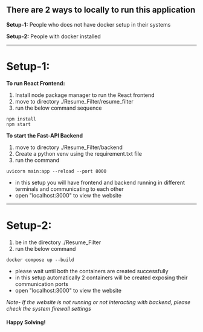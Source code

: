 
## There are 2 ways to locally to run this application
**Setup-1:** People who does not have docker setup in their systems

**Setup-2:** People with docker installed

---

# Setup-1:
**To run React Frontend:**
1. Install node package manager to run the React frontend
2. move to directory ./Resume_Filter/resume_filter
3. run the below command sequence
```
npm install
npm start
```
**To start the Fast-API Backend**
1. move to directory ./Resume_Filter/backend
2. Create a python venv using the requirement.txt file
3. run the command
```
uvicorn main:app --reload --port 8000
```

- in this setup you will have frontend and backend running in different terminals and communicating to each other
- open "localhost:3000" to view the website
---

# Setup-2:
1. be in the directory ./Resume_Filter
2. run the below command

```
docker compose up --build
```

- please wait until both the containers are created successfully
- in this setup automatically 2 containers will be created exposing their communication ports
- open "localhost:3000" to view the website

*Note- If the website is not running or not interacting with backend, please check the system firewall settings*

#### Happy Solving!
